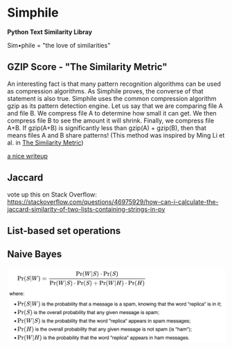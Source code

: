 # Simphile
**Python Text Similarity Libray**

Sim•phile = "the love of similarities"

## GZIP Score - "The Similarity Metric"
An interesting fact is that many pattern recognition algorithms can be used as compression algorithms. As Simphile proves, the converse of that statement is also true. Simphile uses the common compression algorithm gzip as its pattern detection engine. Let us say that we are comparing file A and file B. We compress file A to determine how small it can get. We then compress file B to see the amount it will shrink. Finally, we compress file A+B. If gzip(A+B) is significantly less than gzip(A) + gzip(B), then that means files A and B share patterns! (This method was inspired by Ming Li et al. in [The Similarity Metric](https://ieeexplore.ieee.org/abstract/document/1362909))

[a nice writeup](https://maxhalford.github.io/blog/text-classification-by-compression/)

## Jaccard ##

vote up this on Stack Overflow:
https://stackoverflow.com/questions/46975929/how-can-i-calculate-the-jaccard-similarity-of-two-lists-containing-strings-in-py



## List-based set operations ##

## Naive Bayes
![Naive Bayes](media/naive-bayes.png?raw=true)
